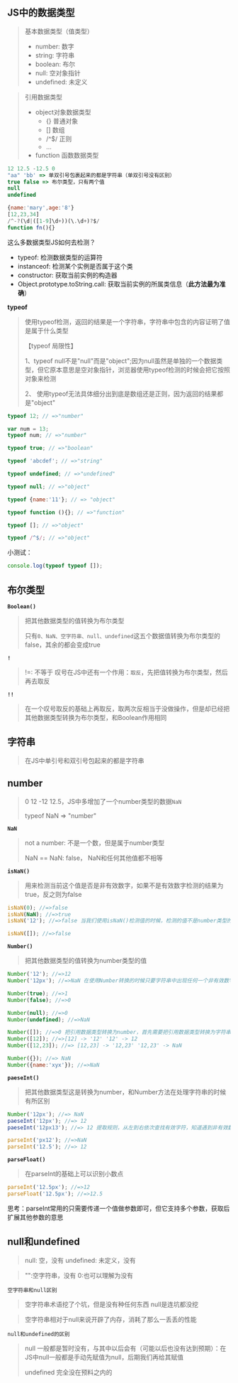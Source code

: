## JS中的数据类型
> 基本数据类型（值类型）
> 
> + number: 数字
> + string: 字符串
> + boolean: 布尔
> + null: 空对象指针
> + undefined: 未定义

> 引用数据类型
> 
> + object对象数据类型
>   + {} 普通对象
>   + []  数组
>   + /^$/ 正则
>   + ...
> + function 函数数据类型

```javascript	
12 12.5 -12.5 0
"aa" 'bb' => 单双引号包裹起来的都是字符串（单双引号没有区别）
true false => 布尔类型，只有两个值
null
undefined

{name:'mary',age:'8'}
[12,23,34]
/^-?(\d|([1-9]\d+))(\.\d+)?$/
function fn(){}
```

这么多数据类型JS如何去检测？

- typeof: 检测数据类型的运算符
- instanceof: 检测某个实例是否属于这个类
- constructor: 获取当前实例的构造器
- Object.prototype.toString.call: 获取当前实例的所属类信息（**此方法最为准确**）

**typeof**

> 使用typeof检测，返回的结果是一个字符串，字符串中包含的内容证明了值是属于什么类型
> 
> 【typeof 局限性】
> 
> 1、typeof null不是"null"而是"object";因为null虽然是单独的一个数据类型，但它原本意思是空对象指针，浏览器使用typeof检测的时候会把它按照对象来检测
> 
> 2、 使用typeof无法具体细分出到底是数组还是正则，因为返回的结果都是"object"

```javascript
typeof 12; // =>"number"

var num = 13;
typeof num; // =>"number"

typeof true; // =>"boolean"

typeof 'abcdef'; // =>"string"

typeof undefined; // =>"undefined"

typeof null; // =>"object"

typeof {name:'11'}; // => "object"

typeof function (){}; // =>"function"

typeof []; // =>"object"

typeof /^$/; // =>"object"
```

小测试：

```javascript
console.log(typeof typeof []);
```

## 布尔类型

**`Boolean()`**
> 把其他数据类型的值转换为布尔类型
> 
> 只有`0、NaN、空字符串、null、undefined`这五个数据值转换为布尔类型的false，其余的都会变成true

**`!`**
> !=: 不等于
> 叹号在JS中还有一个作用：`取反`，先把值转换为布尔类型，然后再去取反

**`!!`**
>在一个叹号取反的基础上再取反，取两次反相当于没做操作，但是却已经把其他数据类型转换为布尔类型，和Boolean作用相同

## 字符串

> 在JS中单引号和双引号包起来的都是字符串

## number

> 0 12 -12 12.5，JS中多增加了一个number类型的数据`NaN`
> 
> typeof NaN => "number"

**`NaN`**

> not a number: 不是一个数，但是属于number类型
> 
> NaN == NaN: false， NaN和任何其他值都不相等

**`isNaN()`**
> 用来检测当前这个值是否是非有效数字，如果不是有效数字检测的结果为true，反之则为false 

```javascript
isNaN(0); //=>false
isNaN(NaN); //=>true
isNaN('12'); //=>false 当我们使用isNaN()检测值的时候，检测的值不是number类型的，浏览器会默认的把值转化为number类型然后再去检测

isNaN([]); //=>false
```
 
**`Number()`**
> 把其他数据类型的值转换为number类型的值

```javascript
Number('12'); //=>12
Number('12px'); //=>NaN 在使用Number转换的时候只要字符串中出现任何一个非有效数字字符，最后的结果都是NaN

Number(true); //=>1
Number(false); //=>0

Number(null); //=>0
Number(undefined); //=>NaN

Number([]); //=>0 把引用数据类型转换为number，首先需要把引用数据类型转换为字符串（toString），再把字符串转换为number即可 例如：[] -> '' '' -> 0
Number([12]); //=>[12] -> '12' '12' -> 12
Number([12,23]); //=> [12,23] -> '12,23' '12,23' -> NaN

Number({}); //=> NaN
Number({name:'xyx'}); //=>NaN

```

**`paeseInt()`**

> 把其他数据类型这是转换为number，和Number方法在处理字符串的时候有所区别

```javascript
Number('12px'); //=> NaN
paeseInt('12px'); //=> 12
paeseInt('12px13'); //=> 12 提取规则，从左到右依次查找有效字符，知道遇到非有效数字字符为止（不管后面是否还有，都不找了），把找到的转化为数字

parseInt('px12'); //=>NaN
parseInt('12.5'); //=> 12
```

**`parseFloat()`**

> 在parseInt的基础上可以识别小数点

```javascript
parseInt('12.5px'); //=>12
parseFloat('12.5px'); //=>12.5
```

思考：parseInt常用的只需要传递一个值做参数即可，但它支持多个参数，获取后扩展其他参数的意思

## null和undefined

> null: 空，没有
> undefined: 未定义，没有


> "":空字符串，没有
> 0:也可以理解为没有

`空字符串和null区别`

> 空字符串术语挖了个坑，但是没有种任何东西
> null是连坑都没挖

> 空字符串相对于null来说开辟了内存，消耗了那么一丢丢的性能

`null和undefined的区别`

> null 一般都是暂时没有，与其中以后会有（可能以后也没有达到预期）：在JS中null一般都是手动先赋值为null，后期我们再给其赋值
> 
> undefined 完全没在预料之内的